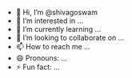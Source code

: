 - 👋 Hi, I’m @shivagoswam
- 👀 I’m interested in ...
- 🌱 I’m currently learning ...
- 💞️ I’m looking to collaborate on ...
- 📫 How to reach me ...
- 😄 Pronouns: ...
- ⚡ Fun fact: ...

<!---
shivagoswam/shivagoswam is a ✨ special ✨ repository because its `README.md` (this file) appears on your GitHub profile.
You can click the Preview link to take a look at your changes.

